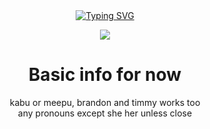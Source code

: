 <div align="center">
<a href="https://git.io/typing-svg"><img src="https://readme-typing-svg.demolab.com?font=Kosugi+Maru&pause=1000&color=54538A&center=true&repeat=false&width=600&height=30&lines=idk+pretend+this+is+a+lyric" alt="Typing SVG" /></a>
<p align=center>
<img src="https://komarev.com/ghpvc/?username=Mindurin&color=6a4f7f&style=plastic&label=test">
</p>
<h1>Basic info for now</h1>
kabu or meepu, brandon and timmy works too
<br>
any pronouns except she her unless close
</div>
